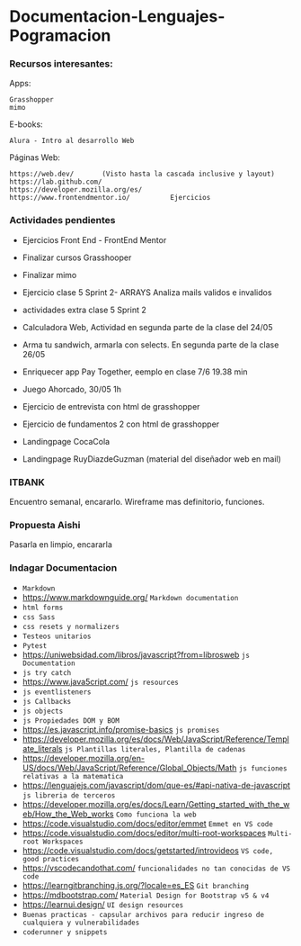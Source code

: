 # Documentacion-Lenguajes-Pogramacion

### Recursos interesantes:

Apps: 

    Grasshopper
    mimo

E-books:

    Alura - Intro al desarrollo Web

Páginas Web:

    https://web.dev/       (Visto hasta la cascada inclusive y layout)
    https://lab.github.com/
    https://developer.mozilla.org/es/
    https://www.frontendmentor.io/          Ejercicios

### Actividades pendientes
- Ejercicios Front End - FrontEnd Mentor

- Finalizar cursos Grasshooper
- Finalizar mimo

- Ejercicio clase 5 Sprint 2- ARRAYS
    Analiza mails validos e invalidos
- actividades extra clase 5 Sprint 2
- Calculadora Web, Actividad en segunda parte de la clase del 24/05
- Arma tu sandwich, armarla con selects. En segunda parte de la clase 26/05
- Enriquecer app Pay Together, eemplo en clase 7/6 19.38 min
- Juego Ahorcado, 30/05 1h
- Ejercicio de entrevista con html de grasshopper
- Ejercicio de fundamentos 2 con html de grasshopper
- Landingpage CocaCola
- Landingpage RuyDiazdeGuzman (material del diseñador web en mail)

### ITBANK
Encuentro semanal, encararlo.
Wireframe mas definitorio, funciones.

### Propuesta Aishi
Pasarla en limpio, encararla
            
### Indagar Documentacion

- `Markdown`
- https://www.markdownguide.org/ `Markdown documentation`
- `html forms`
- `css Sass`
- `css resets y normalizers`
- `Testeos unitarios`
- `Pytest`
- https://uniwebsidad.com/libros/javascript?from=librosweb `js Documentation`
- `js try catch`
- https://www.java5cript.com/ `js resources`
- `js eventlisteners`
- `js Callbacks`
- `js objects`
- `js Propiedades DOM y BOM`
- https://es.javascript.info/promise-basics `js promises`
- https://developer.mozilla.org/es/docs/Web/JavaScript/Reference/Template_literals `js Plantillas literales, Plantilla de cadenas` 
- https://developer.mozilla.org/en-US/docs/Web/JavaScript/Reference/Global_Objects/Math `js funciones relativas a la matematica`
- https://lenguajejs.com/javascript/dom/que-es/#api-nativa-de-javascript `js libreria de terceros`
- https://developer.mozilla.org/es/docs/Learn/Getting_started_with_the_web/How_the_Web_works `Como funciona la web`
- https://code.visualstudio.com/docs/editor/emmet `Emmet en VS code`
- https://code.visualstudio.com/docs/editor/multi-root-workspaces `Multi-root Workspaces`
- https://code.visualstudio.com/docs/getstarted/introvideos `VS code, good practices`
- https://vscodecandothat.com/  `funcionalidades no tan conocidas de VS code`
- https://learngitbranching.js.org/?locale=es_ES `Git branching`
- https://mdbootstrap.com/  `Material Design for Bootstrap v5 & v4`
- https://learnui.design/ `UI design resources`
- `Buenas practicas - capsular archivos para reducir ingreso de cualquiera y vulnerabilidades`
- `coderunner y snippets`

